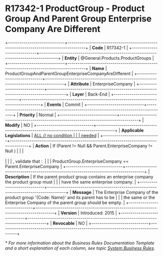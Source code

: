 ﻿---
erp.type: business-rule
erp.entity: General.Products.ProductGroups
---

# R17342-1 ProductGroup - Product Group And Parent Group Enterprise Company Are Different
+-----------------------------+---------------------------------------------------------------------------------------+
| **Code**                    | R17342-1                                                                              |
+-----------------------------+---------------------------------------------------------------------------------------+
| **Entity**                  | @General.Products.ProductGroups                                                       |
+-----------------------------+---------------------------------------------------------------------------------------+
| **Name**                    | ProductGroupAndParentGroupEnterpriseCompanyAreDifferent                               |
+-----------------------------+---------------------------------------------------------------------------------------+
| **Attribute**               | EnterpriseCompany                                                                     |
+-----------------------------+---------------------------------------------------------------------------------------+
| **Layer**                   | Back-End                                                                              |
+-----------------------------+---------------------------------------------------------------------------------------+
| **Events**                  | Commit                                                                                |
+-----------------------------+---------------------------------------------------------------------------------------+
| **Priority**                | Normal                                                                                |
+-----------------------------+---------------------------------------------------------------------------------------+
| **Modify**                  | NO                                                                                    |
+-----------------------------+---------------------------------------------------------------------------------------+
| **Applicable Legislations** | [ALL // no condition                                                                  |
|                             | needed](xref:applicable-legislations)                                                 |
+-----------------------------+---------------------------------------------------------------------------------------+
| **Action**                  | If (Parent != Null && Parent.EnterpriseCompany != Null )                              |
|                             | <br/><br/>                                                                            |
|                             | , validate that :                                                                     |
|                             | ProductGroup.EnterpriseCompany == Parent.EnterpriseCompany                            |
+-----------------------------+---------------------------------------------------------------------------------------+
| **Description**             | If the parent product group contains an enterprise company the product group must     |
|                             | have the same enterprise company.                                                     |
+-----------------------------+---------------------------------------------------------------------------------------+
| **Message**                 | The Enterprise Company of the product group \'{Code: Name}\' and its parent has to be |
|                             | the same or the Enterprise Company of the parent group should be empty.               |
+-----------------------------+---------------------------------------------------------------------------------------+
| **Version**                 | Introduced: 2015                                                                      |
+-----------------------------+---------------------------------------------------------------------------------------+
| **Revocable**               | NO                                                                                    |
+-----------------------------+---------------------------------------------------------------------------------------+

*\* For more information about the Business Rules Documentation Template and a short explanation of each column, see
topic [System Business Rules](../templates/template-description-system-business-rules.md).*
